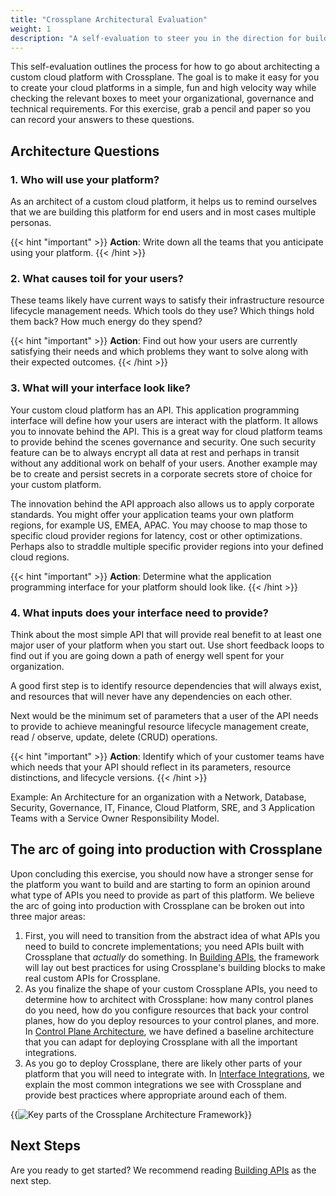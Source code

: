 ```yaml
---
title: "Crossplane Architectural Evaluation"
weight: 1
description: "A self-evaluation to steer you in the direction for build with Crossplane"
---
```


This self-evaluation outlines the process for how to go about architecting a custom cloud platform with Crossplane. The goal is to make it easy for you to create your cloud platforms in a simple, fun and high velocity way while checking the relevant boxes to meet your organizational, governance and technical requirements. For this exercise, grab a pencil and paper so you can record your answers to these questions.

## Architecture Questions

### 1. Who will use your platform?

As an architect of a custom cloud platform, it helps us to remind ourselves that we are building this platform for end users and in most cases multiple personas.

{{< hint "important" >}}
**Action**: Write down all the teams that you anticipate using your platform.
{{< /hint >}}

### 2. What causes toil for your users?

These teams likely have current ways to satisfy their infrastructure resource lifecycle management needs. Which tools do they use? Which things hold them back? How much energy do they spend?

{{< hint "important" >}}
**Action**: Find out how your users are currently satisfying their needs and which problems they want to solve along with their expected outcomes.
{{< /hint >}}

### 3. What will your interface look like?

Your custom cloud platform has an API. This application programming interface will define how your users are interact with the platform. It allows you to innovate behind the API. This is a great way for cloud platform teams to provide behind the scenes governance and security. One such security feature can be to always encrypt all data at rest and perhaps in transit without any additional work on behalf of your users. Another example may be to create and persist secrets in a corporate secrets store of choice for your custom platform.

The innovation behind the API approach also allows us to apply corporate standards. You might offer your application teams your own platform regions, for example US, EMEA, APAC. You may choose to map those to specific cloud provider regions for latency, cost or other optimizations. Perhaps also to straddle multiple specific provider regions into your defined cloud regions.

{{< hint "important" >}}
**Action**: Determine what the application programming interface for your platform should look like.
{{< /hint >}}

### 4. What inputs does your interface need to provide?

Think about the most simple API that will provide real benefit to at least one major user of your platform when you start out. Use short feedback loops to find out if you are going down a path of energy well spent for your organization.

A good first step is to identify resource dependencies that will always exist, and resources that will never have any dependencies on each other. 

Next would be the minimum set of parameters that a user of the API needs to provide to achieve meaningful resource lifecycle management create, read / observe, update, delete (CRUD) operations.

{{< hint "important" >}}
**Action**: Identify which of your customer teams have which needs that your API should reflect in its parameters, resource distinctions, and lifecycle versions.
{{< /hint >}}

Example: An Architecture for an organization with a Network, Database, Security, Governance, IT, Finance, Cloud Platform, SRE, and 3 Application Teams with a Service Owner Responsibility Model.

## The arc of going into production with Crossplane

Upon concluding this exercise, you should now have a stronger sense for the platform you want to build and are starting to form an opinion around what type of APIs you need to provide as part of this platform. We believe the arc of going into production with Crossplane can be broken out into three major areas:

1. First, you will need to transition from the abstract idea of what APIs you need to build to concrete implementations; you need APIs built with Crossplane that _actually_ do something. In [Building APIs](../building-apis), the framework will lay out best practices for using Crossplane's  building blocks to make real custom APIs for Crossplane.
2. As you finalize the shape of your custom Crossplane APIs, you need to determine how to architect with Crossplane: how many control planes do you need, how do you configure resources that back your control planes, how do you deploy resources to your control planes, and more. In [Control Plane Architecture](../architecture), we have defined a baseline architecture that you can adapt for deploying Crossplane with all the important integrations.
3. As you go to deploy Crossplane, there are likely other parts of your platform that you will need to integrate with. In [Interface Integrations](../interface-integrations), we explain the most common integrations we see with Crossplane and provide best practices where appropriate around each of them.

{{<img src="xp-arch-framework/images/framework-parts.png" alt="Key parts of the Crossplane Architecture Framework" size="small" quality="100">}}

## Next Steps

Are you ready to get started? We recommend reading [Building APIs](../building-apis) as the next step.
